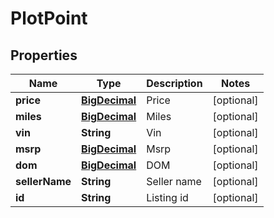 
# PlotPoint

## Properties
Name | Type | Description | Notes
------------ | ------------- | ------------- | -------------
**price** | [**BigDecimal**](BigDecimal.md) | Price |  [optional]
**miles** | [**BigDecimal**](BigDecimal.md) | Miles |  [optional]
**vin** | **String** | Vin |  [optional]
**msrp** | [**BigDecimal**](BigDecimal.md) | Msrp |  [optional]
**dom** | [**BigDecimal**](BigDecimal.md) | DOM |  [optional]
**sellerName** | **String** | Seller name |  [optional]
**id** | **String** | Listing id |  [optional]



